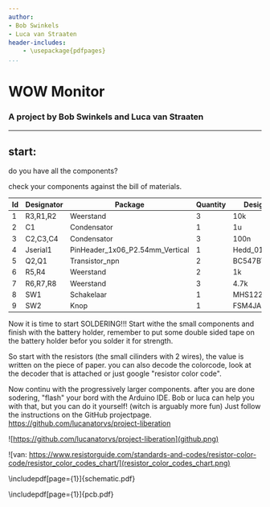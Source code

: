 ```yaml
---
author:
- Bob Swinkels
- Luca van Straaten 
header-includes:
	- \usepackage{pdfpages}
...
```


# WOW Monitor
### A project by Bob Swinkels and Luca van Straaten
 
--- 

## start:
do you have all the components?

check your components against the bill of materials. 

|Id |Designator|Package                        |Quantity|Designation    |
|---|----------|-------------------------------|--------|---------------|
|1  |R3,R1,R2  |Weerstand                      |3       |10k            |
|2  |C1        |Condensator                    |1       |1u             |
|3  |C2,C3,C4  |Condensator                    |3       |100n           |
|4  |Jserial1  |PinHeader_1x06_P2.54mm_Vertical|1       |Hedd_01x06_Male|
|5  |Q2,Q1     |Transistor_npn                 |2       |BC547BTA       |
|6  |R5,R4     |Weerstand                      |2       |1k             |
|7  |R6,R7,R8  |Weerstand                      |3       |4.7k           |
|8  |SW1       |Schakelaar                     |1       |MHS122K        |
|9  |SW2       |Knop                           |1       |FSM4JAH        |

Now it is time to start SOLDERING!!!
Start withe the small components and finish with the battery holder, remember to put some double sided tape on the battery holder befor you solder it for strength.

So start with the resistors (the small cilinders with 2 wires), the value is written on the piece of paper. you can also decode the colorcode, look at the decoder that is attached or just google "resistor color code".

Now continu with the progressively larger components. after you are done sodering, "flash" your bord with the Arduino IDE. Bob or luca can help you with that, but you can do it yourself! (witch is arguably more fun) Just follow the instructions on the GitHub projectpage. https://github.com/lucanatorvs/project-liberation

![https://github.com/lucanatorvs/project-liberation](github.png)

![van: https://www.resistorguide.com/standards-and-codes/resistor-color-code/resistor_color_codes_chart/](resistor_color_codes_chart.png)

\includepdf[page={1}]{schematic.pdf}


\includepdf[page={1}]{pcb.pdf} 
